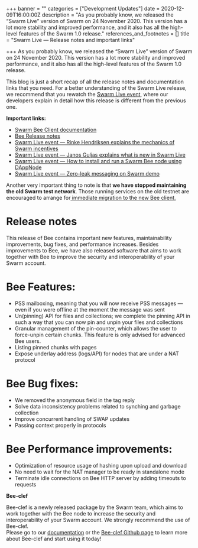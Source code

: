 +++
banner = ""
categories = ["Development Updates"]
date = 2020-12-09T16:00:00Z
description = "As you probably know, we released the “Swarm Live” version of Swarm on 24 November 2020. This version has a lot more stability and improved performance, and it also has all the high-level features of the Swarm 1.0 release."
references_and_footnotes = []
title = "Swarm Live — Release notes and important links"

+++
As you probably know, we released the “Swarm Live” version of Swarm on 24 November 2020. This version has a lot more stability and improved performance, and it also has all the high-level features of the Swarm 1.0 release.

This blog is just a short recap of all the release notes and documentation links that you need. For a better understanding of the Swarm Live release, we recommend that you rewatch the [Swarm Live event](https://twitter.com/ethswarm/status/1331219946865532929), where our developers explain in detail how this release is different from the previous one.

**Important links:**

* [Swarm Bee Client documentation](https://docs.ethswarm.org/)
* [Bee Release notes](https://github.com/ethersphere/bee/releases)
* [Swarm Live event — Rinke Hendriksen explains the mechanics of Swarm incentives](http://bit.ly/33MbuyJ)
* [Swarm Live event — Janos Guljas explains what is new in Swarm Live](http://bit.ly/3onY2sX)
* [Swarm Live event — How to install and run a Swarm Bee node using DAppNode](http://bit.ly/39MSrIz)
* [Swarm Live event — Zero-leak messaging on Swarm demo](http://bit.ly/3orpAxx)

Another very important thing to note is that **we have stopped maintaining the old Swarm test network**. Those running services on the old testnet are encouraged to arrange for[ immediate migration to the new Bee client.](https://ethswarm.medium.com/the-sun-is-setting-for-the-old-swarm-network-46cdc8048f8b)

# Release notes

This release of Bee contains important new features, maintainability improvements, bug fixes, and performance increases. Besides improvements to Bee, we have also released software that aims to work together with Bee to improve the security and interoperability of your Swarm account.

# Bee Features:

* PSS mailboxing, meaning that you will now receive PSS messages — even if you were offline at the moment the message was sent
* Un(pinning) API for files and collections; we complete the pinning API in such a way that you can now pin and unpin your files and collections
* Granular management of the pin-counter, which allows the user to force-unpin certain chunks. This feature is only advised for advanced Bee users.
* Listing pinned chunks with pages
* Expose underlay address (logs/API) for nodes that are under a NAT protocol

# Bee Bug fixes:

* We removed the anonymous field in the tag reply
* Solve data inconsistency problems related to synching and garbage collection
* Improve concurrent handling of SWAP updates
* Passing context properly in protocols

# Bee Performance improvements:

* Optimization of resource usage of hashing upon upload and download
* No need to wait for the NAT manager to be ready in standalone mode
* Terminate idle connections on Bee HTTP server by adding timeouts to requests

**Bee-clef**

Bee-clef is a newly released package by the Swarm team, which aims to work together with the Bee node to increase the security and interoperability of your Swarm account. We strongly recommend the use of Bee-clef.  
Please go to our [documentation](https://docs.ethswarm.org/docs/installation/bee-clef) or the [Bee-clef Github page](https://github.com/ethersphere/bee-clef) to learn more about Bee-clef and start using it today!